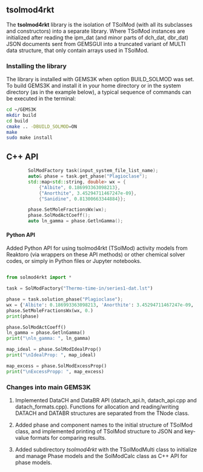 ## tsolmod4rkt

 The **tsolmod4rkt** library is the isolation of TSolMod (with all its subclasses and constructors) into a separate library.  Where TSolMod instances are initialized after reading the ipm_dat (and minor parts of dch_dat, dbr_dat) JSON documents sent from GEMSGUI into a truncated variant of  MULTI data structure, that only contain arrays used in TSolMod.

### Installing the library

The library is installed with GEMS3K when option BUILD_SOLMOD was set.
To build GEMS3K and install it in your home directory or in the system directory (as in the example below), a typical sequence of commands can be executed in the terminal:

```sh
cd ~/GEMS3K
mkdir build
cd build
cmake .. -DBUILD_SOLMOD=ON
make
sudo make install
```

## C++ API

```cpp
        SolModFactory task(input_system_file_list_name);
        auto& phase = task.get_phase("Plagioclase");
        std::map<std::string, double> wx = {
            {"Albite", 0.186993363098213},
            {"Anorthite", 3.45294711467247e-09},
            {"Sanidine", 0.81300663344884}};

        phase.SetMoleFractionsWx(wx);
        phase.SolModActCoeff();
        auto ln_gamma = phase.GetlnGamma();
```


#### Python API

Added  Python API for using tsolmod4rkt (TSolMod) activity models from Reaktoro (via wrappers on these API methods) or other chemical solver codes, or simply in Python files or Jupyter notebooks.

```python

from solmod4rkt import *

task = SolModFactory("Thermo-time-in/series1-dat.lst")

phase = task.solution_phase("Plagioclase");
wx = {'Albite': 0.186993363098213, 'Anorthite': 3.45294711467247e-09, 'Sanidine': 0.81300663344884}
phase.SetMoleFractionsWx(wx, 0.)
print(phase)

phase.SolModActCoeff()
ln_gamma = phase.GetlnGamma()
print("\nln_gamma: ", ln_gamma)

map_ideal = phase.SolModIdealProp()
print("\nIdealProp: ", map_ideal)

map_excess = phase.SolModExcessProp()
print("\nExcessPropp: ", map_excess)

```

### Changes into main GEMS3K

1. Implemented DataCH and DataBR API (datach_api.h, datach_api.cpp and datach_formats.cpp). Functions for allocation and reading/writing DATACH and DATABR structures are separated from the TNode class.

2. Added phase and component names to the initial structure of TSolMod class, and implemented printing of TSolMod structure to JSON and key-value formats for comparing results.

3. Added subdirectory *tsolmod4rkt* with the TSolModMulti class to initialize and manage Phase models and the SolModCalc class as C++ API for phase models.





